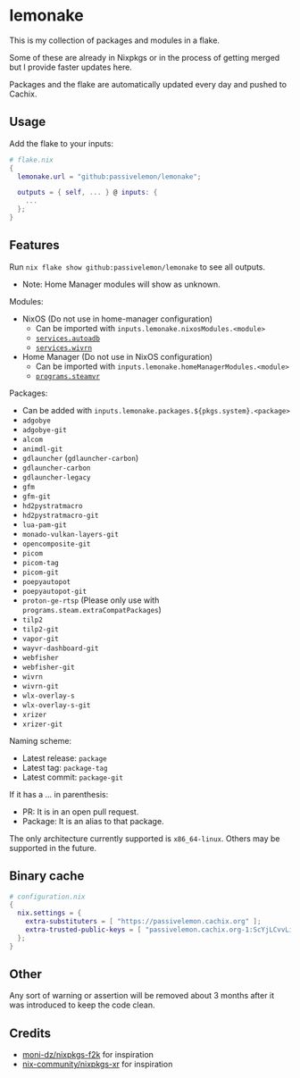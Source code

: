 # lemonake
This is my collection of packages and modules in a flake.

Some of these are already in Nixpkgs or in the process of getting merged but I provide faster updates here.

Packages and the flake are automatically updated every day and pushed to Cachix.

## Usage
Add the flake to your inputs:
```nix
# flake.nix
{
  lemonake.url = "github:passivelemon/lemonake";

  outputs = { self, ... } @ inputs: {
    ...
  };
}
```

## Features
Run `nix flake show github:passivelemon/lemonake` to see all outputs.
- Note: Home Manager modules will show as unknown.

Modules:
- NixOS (Do not use in home-manager configuration)
  - Can be imported with `inputs.lemonake.nixosModules.<module>`
  - [`services.autoadb`](./modules/nixos/autoadb/README.md)
  - [`services.wivrn`](./modules/nixos/wivrn/README.md)
- Home Manager (Do not use in NixOS configuration)
  - Can be imported with `inputs.lemonake.homeManagerModules.<module>`
  - [`programs.steamvr`](./modules/home-manager/steamvr/README.md)

Packages:
- Can be added with `inputs.lemonake.packages.${pkgs.system}.<package>`
- `adgobye`
- `adgobye-git`
- `alcom`
- `animdl-git`
- `gdlauncher` (`gdlauncher-carbon`)
- `gdlauncher-carbon`
- `gdlauncher-legacy`
- `gfm`
- `gfm-git`
- `hd2pystratmacro`
- `hd2pystratmacro-git`
- `lua-pam-git`
- `monado-vulkan-layers-git`
- `opencomposite-git`
- `picom`
- `picom-tag`
- `picom-git`
- `poepyautopot`
- `poepyautopot-git`
- `proton-ge-rtsp` (Please only use with `programs.steam.extraCompatPackages`)
- `tilp2`
- `tilp2-git`
- `vapor-git`
- `wayvr-dashboard-git`
- `webfisher`
- `webfisher-git`
- `wivrn`
- `wivrn-git`
- `wlx-overlay-s`
- `wlx-overlay-s-git`
- `xrizer`
- `xrizer-git`

Naming scheme:
- Latest release: `package`
- Latest tag: `package-tag`
- Latest commit: `package-git`

If it has a ... in parenthesis:
- PR: It is in an open pull request.
- Package: It is an alias to that package.

The only architecture currently supported is `x86_64-linux`. Others may be supported in the future.

## Binary cache
```nix
# configuration.nix
{
  nix.settings = {
    extra-substituters = [ "https://passivelemon.cachix.org" ];
    extra-trusted-public-keys = [ "passivelemon.cachix.org-1:ScYjLCvvLi70S95SMMr8lMilpZHuafLP3CK/nZ9AaXM=" ];
  };
}
```

## Other
Any sort of warning or assertion will be removed about 3 months after it was introduced to keep the code clean.

## Credits
- [moni-dz/nixpkgs-f2k](https://github.com/moni-dz/nixpkgs-f2k/) for inspiration
- [nix-community/nixpkgs-xr](https://github.com/nix-community/nixpkgs-xr/) for inspiration

